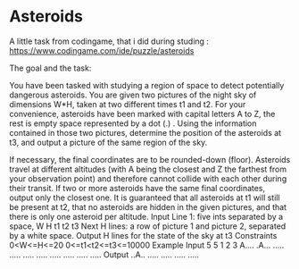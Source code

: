 # Asteroids

A little task from codingame, that i did during studing :   https://www.codingame.com/ide/puzzle/asteroids

The goal and the task:

You have been tasked with studying a region of space to detect potentially dangerous asteroids.
You are given two pictures of the night sky of dimensions W*H, taken at two different times t1 and t2.
For your convenience, asteroids have been marked with capital letters A to Z, the rest is empty space represented by a dot (.) .
Using the information contained in those two pictures, determine the position of the asteroids at t3, and output a picture of the same region of the sky.

If necessary, the final coordinates are to be rounded-down (floor).
Asteroids travel at different altitudes (with A being the closest and Z the farthest from your observation point) and therefore cannot collide with each other 
during their transit.
If two or more asteroids have the same final coordinates, output only the closest one.
It is guaranteed that all asteroids at t1 will still be present at t2, that no asteroids are hidden in the given pictures, and that there is only one asteroid per altitude.
Input
Line 1: five ints separated by a space, W H t1 t2 t3
Next H lines: a row of picture 1 and picture 2, separated by a white space.
Output
H lines for the state of the sky at t3
Constraints
0<W<=H<=20
0<=t1<t2<=t3<=10000
Example
Input
5 5 1 2 3
A.... .A...
..... .....
..... .....
..... .....
..... .....
Output
..A..
.....
.....
.....
.....


